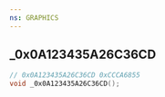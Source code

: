 ```yaml
---
ns: GRAPHICS
---
```

## _0x0A123435A26C36CD

```c
// 0x0A123435A26C36CD 0xCCCA6855
void _0x0A123435A26C36CD();
```


